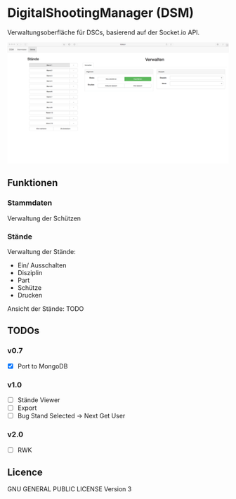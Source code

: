 # DigitalShootingManager (DSM)
Verwaltungsoberfläche für DSCs, basierend auf der Socket.io API.

![Demo](https://raw.githubusercontent.com/DigitalShooting/assets/master/dsm1.png)




## Funktionen

### Stammdaten
Verwaltung der Schützen

### Stände
Verwaltung der Stände:
- Ein/ Ausschalten
- Disziplin
- Part
- Schütze
- Drucken

Ansicht der Stände:
TODO




## TODOs

### v0.7
- [x] Port to MongoDB

### v1.0
- [ ] Stände Viewer
- [ ] Export
- [ ] Bug Stand Selected -> Next Get User

### v2.0
- [ ] RWK




## Licence
GNU GENERAL PUBLIC LICENSE Version 3
